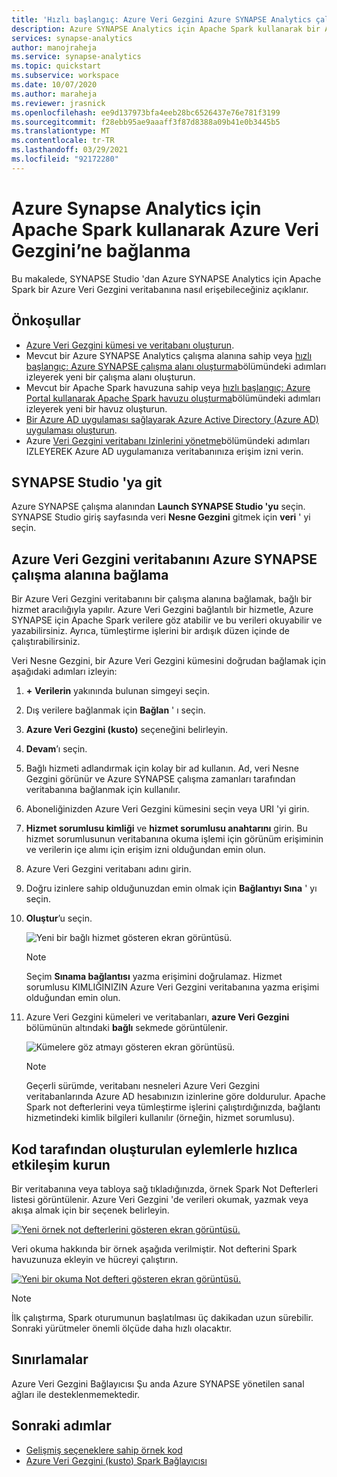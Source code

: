 ```yaml
---
title: 'Hızlı başlangıç: Azure Veri Gezgini Azure SYNAPSE Analytics çalışma alanına bağlama'
description: Azure SYNAPSE Analytics için Apache Spark kullanarak bir Azure Veri Gezgini kümesini Azure SYNAPSE Analytics çalışma alanına bağlayın.
services: synapse-analytics
author: manojraheja
ms.service: synapse-analytics
ms.topic: quickstart
ms.subservice: workspace
ms.date: 10/07/2020
ms.author: maraheja
ms.reviewer: jrasnick
ms.openlocfilehash: ee9d137973bfa4eeb28bc6526437e76e781f3199
ms.sourcegitcommit: f28ebb95ae9aaaff3f87d8388a09b41e0b3445b5
ms.translationtype: MT
ms.contentlocale: tr-TR
ms.lasthandoff: 03/29/2021
ms.locfileid: "92172280"
---
```

# <a name="connect-to-azure-data-explorer-using-apache-spark-for-azure-synapse-analytics"></a>Azure Synapse Analytics için Apache Spark kullanarak Azure Veri Gezgini’ne bağlanma

Bu makalede, SYNAPSE Studio 'dan Azure SYNAPSE Analytics için Apache Spark bir Azure Veri Gezgini veritabanına nasıl erişebileceğiniz açıklanır.

## <a name="prerequisites"></a>Önkoşullar

* [Azure Veri Gezgini kümesi ve veritabanı oluşturun](/azure/data-explorer/create-cluster-database-portal).
* Mevcut bir Azure SYNAPSE Analytics çalışma alanına sahip veya [hızlı başlangıç: Azure SYNAPSE çalışma alanı oluşturma](./quickstart-create-workspace.md)bölümündeki adımları izleyerek yeni bir çalışma alanı oluşturun.
* Mevcut bir Apache Spark havuzuna sahip veya [hızlı başlangıç: Azure Portal kullanarak Apache Spark havuzu oluşturma](./quickstart-create-apache-spark-pool-portal.md)bölümündeki adımları izleyerek yeni bir havuz oluşturun.
* [Bir Azure AD uygulaması sağlayarak Azure Active Directory (Azure AD) uygulaması oluşturun](/azure/data-explorer/kusto/management/access-control/how-to-provision-aad-app).
* Azure [Veri Gezgini veritabanı Izinlerini yönetme](/azure/data-explorer/manage-database-permissions)bölümündeki adımları IZLEYEREK Azure AD uygulamanıza veritabanınıza erişim izni verin.

## <a name="go-to-synapse-studio"></a>SYNAPSE Studio 'ya git

Azure SYNAPSE çalışma alanından **Launch SYNAPSE Studio 'yu** seçin. SYNAPSE Studio giriş sayfasında veri **Nesne Gezgini** gitmek için **veri** ' yi seçin.

## <a name="connect-an-azure-data-explorer-database-to-an-azure-synapse-workspace"></a>Azure Veri Gezgini veritabanını Azure SYNAPSE çalışma alanına bağlama

Bir Azure Veri Gezgini veritabanını bir çalışma alanına bağlamak, bağlı bir hizmet aracılığıyla yapılır. Azure Veri Gezgini bağlantılı bir hizmetle, Azure SYNAPSE için Apache Spark verilere göz atabilir ve bu verileri okuyabilir ve yazabilirsiniz. Ayrıca, tümleştirme işlerini bir ardışık düzen içinde de çalıştırabilirsiniz.

Veri Nesne Gezgini, bir Azure Veri Gezgini kümesini doğrudan bağlamak için aşağıdaki adımları izleyin:

1. **+** **Verilerin** yakınında bulunan simgeyi seçin.
1. Dış verilere bağlanmak için **Bağlan** ' ı seçin.
1. **Azure Veri Gezgini (kusto)** seçeneğini belirleyin.
1. **Devam**’ı seçin.
1. Bağlı hizmeti adlandırmak için kolay bir ad kullanın. Ad, veri Nesne Gezgini görünür ve Azure SYNAPSE çalışma zamanları tarafından veritabanına bağlanmak için kullanılır.
1. Aboneliğinizden Azure Veri Gezgini kümesini seçin veya URI 'yi girin.
1. **Hizmet sorumlusu kimliği** ve **hizmet sorumlusu anahtarını** girin. Bu hizmet sorumlusunun veritabanına okuma işlemi için görünüm erişiminin ve verilerin içe alımı için erişim izni olduğundan emin olun.
1. Azure Veri Gezgini veritabanı adını girin.
1. Doğru izinlere sahip olduğunuzdan emin olmak için **Bağlantıyı Sına** ' yı seçin.
1. **Oluştur**’u seçin.

    ![Yeni bir bağlı hizmet gösteren ekran görüntüsü.](./media/quickstart-connect-azure-data-explorer/003-new-linked-service.png)

    > [!NOTE]
    > Seçim **Sınama bağlantısı** yazma erişimini doğrulamaz. Hizmet sorumlusu KIMLIĞINIZIN Azure Veri Gezgini veritabanına yazma erişimi olduğundan emin olun.

1. Azure Veri Gezgini kümeleri ve veritabanları, **azure Veri Gezgini** bölümünün altındaki **bağlı** sekmede görüntülenir.

    ![Kümelere göz atmayı gösteren ekran görüntüsü.](./media/quickstart-connect-azure-data-explorer/004-browse-clusters.png)

    > [!NOTE]
    > Geçerli sürümde, veritabanı nesneleri Azure Veri Gezgini veritabanlarında Azure AD hesabınızın izinlerine göre doldurulur. Apache Spark not defterlerini veya tümleştirme işlerini çalıştırdığınızda, bağlantı hizmetindeki kimlik bilgileri kullanılır (örneğin, hizmet sorumlusu).

## <a name="quickly-interact-with-code-generated-actions"></a>Kod tarafından oluşturulan eylemlerle hızlıca etkileşim kurun

Bir veritabanına veya tabloya sağ tıkladığınızda, örnek Spark Not Defterleri listesi görüntülenir. Azure Veri Gezgini 'de verileri okumak, yazmak veya akışa almak için bir seçenek belirleyin.

[![Yeni örnek not defterlerini gösteren ekran görüntüsü.](./media/quickstart-connect-azure-data-explorer/005-new-notebook.png)](./media/quickstart-connect-azure-data-explorer/005-new-notebook.png#lightbox)

Veri okuma hakkında bir örnek aşağıda verilmiştir. Not defterini Spark havuzunuza ekleyin ve hücreyi çalıştırın.

[![Yeni bir okuma Not defteri gösteren ekran görüntüsü.](./media/quickstart-connect-azure-data-explorer/006-read-data.png)](./media/quickstart-connect-azure-data-explorer/006-read-data.png#lightbox)

   > [!NOTE]
   > İlk çalıştırma, Spark oturumunun başlatılması üç dakikadan uzun sürebilir. Sonraki yürütmeler önemli ölçüde daha hızlı olacaktır.

## <a name="limitations"></a>Sınırlamalar

Azure Veri Gezgini Bağlayıcısı Şu anda Azure SYNAPSE yönetilen sanal ağları ile desteklenmemektedir.

## <a name="next-steps"></a>Sonraki adımlar

* [Gelişmiş seçeneklere sahip örnek kod](https://github.com/Azure/azure-kusto-spark/blob/master/samples/src/main/python/SynapseSample.py)
* [Azure Veri Gezgini (kusto) Spark Bağlayıcısı](https://github.com/Azure/azure-kusto-spark)